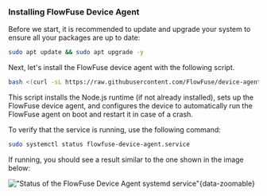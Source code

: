 ### Installing FlowFuse Device Agent

Before we start, it is recommended to update and upgrade your system to ensure all your packages are up to date:

```bash
sudo apt update && sudo apt upgrade -y
```

Next, let's install the FlowFuse device agent with the following script.

```bash
bash <(curl -sL https://raw.githubusercontent.com/FlowFuse/device-agent/main/service/raspbian-install-device-agent.sh)
```

This script installs the Node.js runtime (if not already installed), sets up the FlowFuse device agent, and configures the device to automatically run the FlowFuse agent on boot and restart it in case of a crash.

To verify that the service is running, use the following command:

```bash
sudo systemctl status flowfuse-device-agent.service
```

If running, you should see a result similar to the one shown in the image below:

!["Status of the FlowFuse Device Agent systemd service"](./images/systemctl-status.png "Status of the FlowFuse Device Agent systemd service"){data-zoomable}